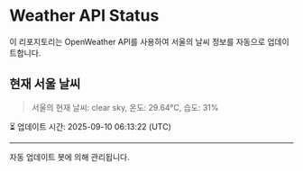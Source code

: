 
# Weather API Status

이 리포지토리는 OpenWeather API를 사용하여 서울의 날씨 정보를 자동으로 업데이트합니다.

## 현재 서울 날씨
> 서울의 현재 날씨: clear sky, 온도: 29.64°C, 습도: 31%

⏳ 업데이트 시간: 2025-09-10 06:13:22 (UTC)

---
자동 업데이트 봇에 의해 관리됩니다.
